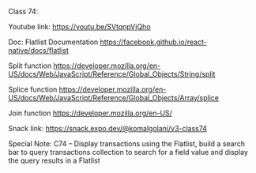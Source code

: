 Class 74:

Youtube link: https://youtu.be/SVtqnpVjQho

Doc: Flatlist Documentation https://facebook.github.io/react-native/docs/flatlist

Split function https://developer.mozilla.org/en-US/docs/Web/JavaScript/Reference/Global_Objects/String/split

Splice function https://developer.mozilla.org/en-US/docs/Web/JavaScript/Reference/Global_Objects/Array/splice

Join function https://developer.mozilla.org/en-US/

Snack link: https://snack.expo.dev/@komalgolani/v3-class74

Special Note: C74 – Display transactions using the Flatlist, build a search bar to query transactions collection to search for a field value and display the query results in a Flatlist
